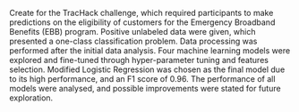 Create for the TracHack challenge, which required participants to make predictions on the eligibility of customers for the Emergency Broadband Benefits (EBB) program. Positive unlabeled data were given, which presented a one-class classification problem. Data processing was performed after the initial data analysis. Four machine learning models were explored and fine-tuned through hyper-parameter tuning and features selection. Modified Logistic Regression was chosen as the final model due to its high performance, and an F1 score of 0.96. The performance of all models were analysed, and possible improvements were stated for future exploration.
